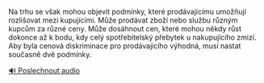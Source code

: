 
Na trhu se však mohou objevit podmínky, které prodávajícímu umožňují rozlišovat mezi kupujícími. Může prodávat zboží nebo službu různým kupcům za různé ceny. Může dosáhnout cen, které mohou někdy růst dokonce až k bodu, kdy celý spotřebitelský přebytek u nakupujícího zmizí. Aby byla cenová diskriminace pro prodávajícího výhodná, musí nastat současně dvě podmínky.

[🔊 Poslechnout audio](/data/7-paragraphs/audio/chapter_72/para_001-Na-trhu-se-vak-mohou-objevit-podmnky-kter-prod.mp3)
